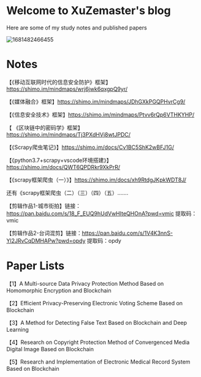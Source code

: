 # Welcome to XuZemaster's blog

Here are some of my study notes and published papers

![1681482466455](https://user-images.githubusercontent.com/26967658/232072752-2f838ec1-c6a6-48a4-b36e-52db95718925.png)

# Notes

【《移动互联网时代的信息安全防护》框架】https://shimo.im/mindmaps/wrj6jwk6qxgpQ9yr/ 

【《媒体融合》框架】https://shimo.im/mindmaps/JDhGXkPGQPHvrCg9/ 

【《信息安全技术》框架】https://shimo.im/mindmaps/Ptvv6rQp6VTHKYHP/ 

【 《区块链中的密码学》框架】https://shimo.im/mindmaps/Tj3PXdHVj8wtJPDC/

【《Scrapy爬虫笔记》】https://shimo.im/docs/Cv1BC5ShK2wBFJ1G/ 

【《python3.7+scrapy+vscode环境搭建》】https://shimo.im/docs/QWT6QPDRkr9XkPrR/ 

【《scrapy框架爬虫（一）》】https://shimo.im/docs/xh9RtdgJKpkWDT8J/ 

 还有《scrapy框架爬虫（二）（三）（四）（五）.......

【剪辑作品1-城市街拍】链接：https://pan.baidu.com/s/18_F_EUQ9hUdVwHIteQHOnA?pwd=vmic 提取码：vmic

【剪辑作品2-台词混剪】链接：https://pan.baidu.com/s/1V4K3nnS-Yl2JRvCqDMHAPw?pwd=opdy 提取码：opdy



# Paper Lists

【1】A Multi-source Data Privacy Protection Method Based on Homomorphic Encryption and Blockchain

【2】Efficient Privacy-Preserving Electronic Voting Scheme Based on Blockchain

【3】A Method for Detecting False Text Based on Blockchain and Deep Learning

【4】Research on Copyright Protection Method of Convergenced Media Digital Image Based on Blockchain

【5】Research and Implementation of Electronic Medical Record System Based on Blockchain
